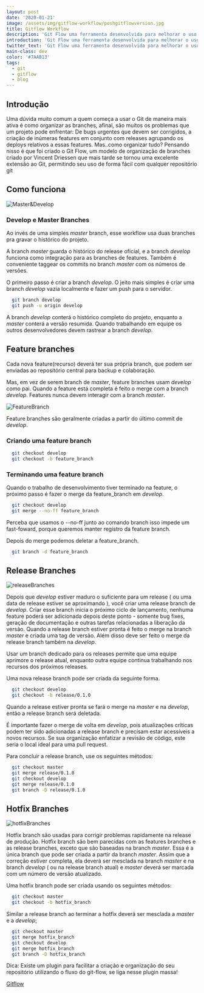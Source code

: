```yaml
---
layout: post
date: '2020-01-21'
image: /assets/img/gitflow-workflow/poshgitflowversion.jpg
title: Gitflow Workflow
description: 'Git Flow uma ferramenta desenvolvida para melhorar o uso de repositórios Git.'
introduction: 'Git Flow uma ferramenta desenvolvida para melhorar o uso de repositórios Git.'
twitter_text: 'Git Flow uma ferramenta desenvolvida para melhorar o uso de repositórios Git.'
main-class: dev
color: '#7AAB13'
tags:
  - git
  - gitflow
  - blog
---
```


## Introdução

Uma dúvida muito comum a quem começa a usar o Git de maneira mais ativa é como organizar as branches, afinal, são muitos os problemas que um projeto pode enfrentar: De bugs urgentes que devem ser corrigidos, a criação de inúmeras features em conjunto com releases agrupando os deploys relativos a essas features. Mas..como organizar tudo? Pensando nisso é que foi criado o Git Flow, um modelo de organização de branches criado por Vincent Driessen que mais tarde se tornou uma excelente extensão ao Git, permitindo seu uso de forma fácil com qualquer repositório git

## Como funciona
![Master&Develop](/assets/img/gitflow-workflow/02.svg)

### Develop e Master Branches

Ao invés de uma simples *master* branch, esse workflow usa duas branches pra gravar o histórico do projeto.

A branch *master* guarda o histórico do release oficial, e a branch *develop* funciona como integração para as branches de features.
Também é conveniente taggear os commits no branch *master* com os números de versões.

O primeiro passo é criar a branch *develop*. O jeito mais simples é criar uma branch *develop* vazia localmente e fazer um push para o servidor.

```bash
  git branch develop
  git push -u origin develop
```
A branch *develop* conterá o histórico completo do projeto, enquanto a *master* conterá a versão resumida.
Quando trabalhando em equipe os outros desenvolvedores devem rastrear a branch *develop*.

## Feature branches

Cada nova feature(recurso) deverá ter sua própria branch, que podem ser enviadas ao repositório central para backup e colaboração.

Mas, em vez de serem branch de *master*, feature branches usam *develop* como pai. Quando a feature está completa é feito o merge com a branch *develop*. Features nunca devem interagir com a branch *master*.

![FeatureBranch](/assets/img/gitflow-workflow/03.svg)

Feature branches são geralmente criadas a partir do último commit de *develop*.

### Criando uma feature branch

```bash
  git checkout develop
  git checkout -b feature_branch
```
### Terminando uma feature branch

Quando o trabalho de desenvolvimento tiver terminado na feature, o próximo passo é
fazer o merge da feature_branch em *develop*.

```bash
  git checkout develop
  git merge --no-ff feature_branch
```
Perceba que usamos o --no-ff junto ao comando branch isso impede um fast-foward, porque queremos manter registro da feature branch.

Depois do merge podemos deletar a feature_branch.

```bash
  git branch -d feature_branch
```
## Release Branches

![releaseBranches](/assets/img/gitflow-workflow/04.svg)

Depois que *develop* estiver maduro o suficiente para um release ( ou uma data de release estiver se aproximando ), você criar uma release branch de *develop*. Criar esse branch inicia o próximo ciclo de lançamento, nenhuma feature poderá ser adicionada depois deste ponto - somente bug fixes, geração de documentação e outras tarefas relacionadas a liberação da versão. Quando a release branch estiver pronta é feito o merge na branch *master* e criada uma tag de versão. Além disso deve ser feito o merge da release branch também na *develop*.

Usar um branch dedicado para os releases permite que uma equipe aprimore o release atual, enquanto outra equipe continua trabalhando nos recursos dos próximos releases.

Uma nova release branch pode ser criada da seguinte forma.

```bash
  git checkout develop
  git checkout -b release/0.1.0
```
Quando a release estiver pronta se fará o merge na *master* e na *develop*, então a release branch será deletada.

É importante fazer o merge de volta em *develop*, pois atualizações críticas podem ter sido adicionadas a release branch e precisam estar acessíveis a novos recursos. Se sua organização enfatizar a revisão de código, este seria o local ideal para uma pull request.

Para concluir a release branch, use os seguintes métodos:

```bash
  git checkout master
  git merge release/0.1.0
  git checkout develop
  git merge release/0.1.0
  git branch -D release/0.1.0
```
## Hotfix Branches

![hotfixBranches](/assets/img/gitflow-workflow/05.svg)

Hotfix branch são usadas para corrigir problemas rapidamente na release de produção.
Hotfix branch são bem parecidas com as features branches e as release branches, exceto que são baseadas na branch *master*. Essa é a única branch que pode ser criada a partir da branch *master*.
Assim que a correção estiver completa, ela deverá ser mesclada na branch *master* e na branch *develop* ( ou na release branch atual) e *master* deverá ser marcada com um número de versão atualizado.

Uma hotfix branch pode ser criada usando os seguintes métodos:

```bash
  git checkout master
  git checkout -b hotfix_branch
```

Similar a release branch ao terminar a hotfix deverá ser mesclada a *master* e a *develop*;

```bash
  git checkout master
  git merge hotfix_branch
  git checkout develop
  git merge hotfix_branch
  git branch -D hotfix_branch
```

Dica: Existe um plugin para facilitar a criação e organização do seu repositório utilizando o fluxo do git-flow, se liga nesse plugin massa!

[Gitflow](https://github.com/nvie/gitflow)
